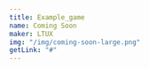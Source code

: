 ```yaml
---
title: Example_game
name: Coming Soon
maker: LTUX
img: "/img/coming-soon-large.png"
getLink: "#"
---
```


